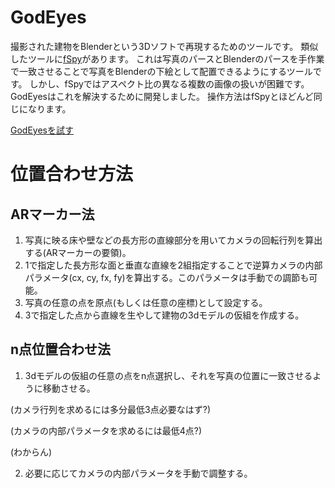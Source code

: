 # GodEyes
撮影された建物をBlenderという3Dソフトで再現するためのツールです。
類似したツールに[fSpy](https://github.com/stuffmatic/fSpy/)があります。
これは写真のパースとBlenderのパースを手作業で一致させることで写真をBlenderの下絵として配置できるようにするツールです。
しかし、fSpyではアスペクト比の異なる複数の画像の扱いが困難です。
GodEyesはこれを解決するために開発しました。
操作方法はfSpyとほどんど同じになります。

[GodEyesを試す](https://wakewakame.github.io/GodEyes/)

# 位置合わせ方法
## ARマーカー法
1. 写真に映る床や壁などの長方形の直線部分を用いてカメラの回転行列を算出する(ARマーカーの要領)。
2. 1で指定した長方形な面と垂直な直線を2組指定することで逆算カメラの内部パラメータ(cx, cy, fx, fy)を算出する。このパラメータは手動での調節も可能。
3. 写真の任意の点を原点(もしくは任意の座標)として設定する。
4. 3で指定した点から直線を生やして建物の3dモデルの仮組を作成する。

## n点位置合わせ法
1. 3dモデルの仮組の任意の点をn点選択し、それを写真の位置に一致させるように移動させる。

(カメラ行列を求めるには多分最低3点必要なはず?)

(カメラの内部パラメータを求めるには最低4点?)

(わからん)

2. 必要に応じてカメラの内部パラメータを手動で調整する。
